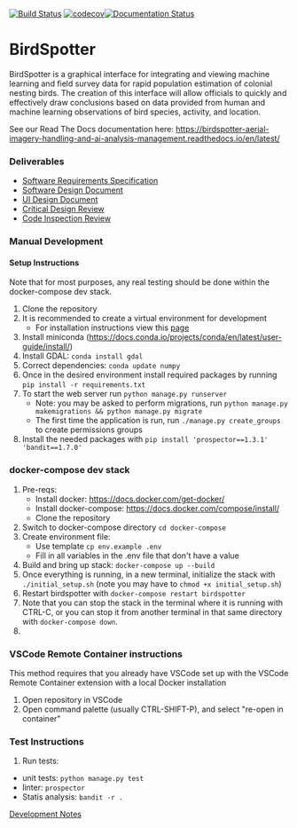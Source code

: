 [![Build Status](https://cloud.drone.io/api/badges/birdspotter-project/COS397/status.svg)](https://cloud.drone.io/birdspotter-project/COS397) [![codecov](https://codecov.io/gh/devinchristianson/COS397/branch/master/graph/badge.svg?token=21BMX3EDC6)](https://codecov.io/gh/devinchristianson/COS397)[![Documentation Status](https://readthedocs.org/projects/birdspotter-aerial-imagery-handling-and-ai-analysis-management/badge/?version=latest)](https://birdspotter-aerial-imagery-handling-and-ai-analysis-management.readthedocs.io/en/latest/?badge=latest)
# BirdSpotter
BirdSpotter is a graphical interface for integrating and viewing machine learning and field survey data for rapid population estimation of colonial nesting birds. The creation of this interface will allow officials to quickly and effectively draw conclusions based on data provided from human and machine learning observations of bird species, activity, and location. 

See our Read The Docs documentation here: https://birdspotter-aerial-imagery-handling-and-ai-analysis-management.readthedocs.io/en/latest/

### Deliverables
- [Software Requirements Specification](Documentation/Deliverables/Software_Requirements_Specification/SRS.pdf)
- [Software Design Document](Documentation/Deliverables/Software_Design_Document/SDD.pdf)
- [UI Design Document](Documentation/Deliverables/UI_Design_Document/UIDD.pdf)
- [Critical Design Review](https://github.com/devinchristianson/COS397/blob/master/Documentation/Deliverables/CDR.pdf)
- [Code Inspection Review](https://github.com/devinchristianson/COS397/blob/master/Documentation/Deliverables/CIR.pdf)

### Manual Development 
#### Setup Instructions
Note that for most purposes, any real testing should be done within the docker-compose dev stack.
1. Clone the repository
2. It is recommended to create a virtual environment for development
	- For installation instructions view this [page](https://packaging.python.org/guides/installing-using-pip-and-virtual-environments/)
3. Install miniconda (https://docs.conda.io/projects/conda/en/latest/user-guide/install/)
4. Install GDAL: `conda install gdal`
5. Correct dependencies: `conda update numpy`
6. Once in the desired environment install required packages by running `pip install -r requirements.txt`
7. To start the web server run `python manage.py runserver`
	- Note: you may be asked to perform migrations, run `python manage.py makemigrations && python manage.py migrate`
	- The first time the application is run, run `./manage.py create_groups` to create permissions groups
8. Install the needed packages with `pip install 'prospector==1.3.1' 'bandit==1.7.0'`
### docker-compose dev stack
1. Pre-reqs: 
	- Install docker: https://docs.docker.com/get-docker/
	- Install docker-compose: https://docs.docker.com/compose/install/
	- Clone the repository
2. Switch to docker-compose directory `cd docker-compose`
3. Create environment file:
	- Use template `cp env.example .env`
	- Fill in all variables in the .env file that don't have a value
4. Build and bring up stack: `docker-compose up --build`
5. Once everything is running, in a new terminal, initialize the stack with `./initial_setup.sh` (note you may have to `chmod +x initial_setup.sh`)
6. Restart birdspotter with `docker-compose restart birdspotter`
7. Note that you can stop the stack in the terminal where it is running with CTRL-C, or you can stop it from another terminal in that same directory with `docker-compose down`.
8. 
### VSCode Remote Container instructions
This method requires that you already have VSCode set up with the VSCode Remote Container extension with a local Docker installation
1. Open repository in VSCode
2. Open command palette (usually CTRL-SHIFT-P), and select "re-open in container"

### Test Instructions
1. Run tests:
- unit tests: `python manage.py test`	
- linter: `prospector`
- Statis analysis: `bandit -r .`

[Development Notes](Documentation/DEVNOTES.md)

